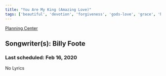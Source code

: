 ```yaml
---
title: "You Are My King (Amazing Love)"
tags: ['beautiful', 'devotion', 'forgiveness', 'gods-love', 'grace', 'honor', 'kingship', 'offering', 'love', 'gods-attributes']
---
```


[Planning Center](https://services.planningcenteronline.com/songs/18744296)

## Songwriter(s): Billy Foote
### Last scheduled: Feb 16, 2020          

No Lyrics
